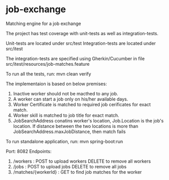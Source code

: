 # job-exchange
Matching engine for a job exchange

The project has test coverage with unit-tests as well as integration-tests.

Unit-tests are located under src/test
Integration-tests are located under src/itest

The integration-tests are specified using Gherkin/Cucumber in file src/itest/resources/job-matches.feature

To run all the tests, run: mvn clean verify

The implementaion is based on below premises:
1) Inactive worker should not be macthed to any job.
2) A worker can start a job only on his/her available days.
3) Worker Certificate is matched to required job cerificates for exact match.
4) Worker skill is matched to job title for exact match.
5) JobSearchAddress conatins worker's location, Job.Location is the job's location. If distance between the two locations
is more than JobSearchAddress.maxJobDistance, then match fails

To run standalone application, run: mvn spring-boot:run

Port: 8082
Endpoints:
1) /workers : POST to upload workers
              DELETE to remove all workers
2) /jobs : POST to upload jobs
           DELETE to remove all jobs
3) /matches/{workerId} : GET to find job matches for the worker            
              
